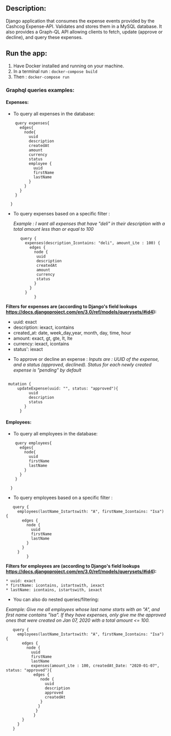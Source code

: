 
## Description:

Django application that consumes the expense events provided by the Cashcog Expense-API. Validates and stores them in a MySQL database.
It also provides a Graph-QL API allowing clients to fetch, update (approve or decline), and query these expenses.

## Run the app:

1. Have Docker installed and running on your machine.
2. In a terminal run :
  ``` docker-compose build ```
3. Then : 
``` docker-compose run ```

### Graphql queries examples:

#### Expenses:

- To query all expenses in the database:

```
    query expenses{
      edges{
        node{
          uuid
          description
          createdAt
          amount
          currency
          status
          employee {
            uuid
            firstName
            lastName
          }   
        }
      }
    }

  }
 ```
 
- To query expenses based on a specific filter : 

  _Example : I want all expenses that have "deli" in their description with a total amount less than or equal to 100_
 
  ```
     query {
       expenses(description_Icontains: "deli", amount_Lte : 100) {
         edges {
           node {
            uuid
            description
            createdAt
            amount
            currency
            status
           }
         }
       }
           }

  ```
  
 **Filters for expenses are (according to Django's field lookups https://docs.djangoproject.com/en/3.0/ref/models/querysets/#id4):**
  
  * uuid: exact
  * description: iexact, icontains
  * created_at: date, week_day,year, month, day, time, hour
  * amount: exact, gt, gte, lt, lte
  * currency: iexact, icontains
  * status': iexact


- To approve or decline an expense : 
  _Inputs are : UUID of the expense, and a status (approved, declined). Status for each newly created expense is "pending" by default_

```

 mutation {
     updateExpense(uuid: "", status: "approved"){
          uuid
          description
          status
        }
      }

```
 

#### Employees:

- To query all employees in the database:

```
    query employees{
      edges{
        node{
          uuid
          firstName
          lastName
        }
      }
    }

  }
 ```
 
 - To query employees based on a specific filter : 
 
 
  ```
     query {
       employees(lastName_Istartswith: "A", firstName_Icontains: "Isa") {
         edges {
           node {
             uuid
             firstName
             lastName
           }
         }
       }
           }

  ```
  
  **Filters for employees are (according to Django's field lookups https://docs.djangoproject.com/en/3.0/ref/models/querysets/#id4):**
  
    * uuid: exact
    * firstName: icontains, istartswith, iexact
    * lastName: icontains, istartswith, iexact
  
 - You can also do nested queries/filtering: 
 
 _Example: Give me all employees whose last name starts with an "A", and first name contains "Isa". If they have expenses, only give me the approved ones that were created on Jan 07, 2020 with a total amount <= 100._  
 
  ```
     query {
       employees(lastName_Istartswith: "A", firstName_Icontains: "Isa") {
         edges {
           node {
             uuid
             firstName
             lastName
             expenses(amount_Lte : 100, createdAt_Date: "2020-01-07", status: "approved"){
              edges {
                 node {
                   uuid
                   description
                   approved
                   createdAt
                 }
                }
               }
              }
         }
       }
     }

  ```
 
